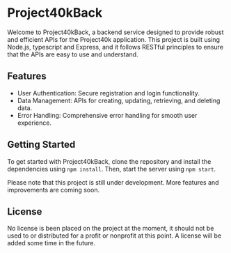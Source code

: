 # Project40kBack

Welcome to Project40kBack, a backend service designed to provide robust and efficient APIs for the Project40k application. This project is built using Node.js, typescript and Express, and it follows RESTful principles to ensure that the APIs are easy to use and understand.

## Features

- User Authentication: Secure registration and login functionality.
- Data Management: APIs for creating, updating, retrieving, and deleting data.
- Error Handling: Comprehensive error handling for smooth user experience.

## Getting Started

To get started with Project40kBack, clone the repository and install the dependencies using `npm install`. Then, start the server using `npm start`.

Please note that this project is still under development. More features and improvements are coming soon.

## License

No license is been placed on the project at the moment, it should not be used to or distributed for a profit or nonprofit at this point. A license will be added some time in the future.
